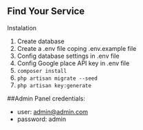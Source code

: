 ## Find Your Service

Instalation

1. Create database
2. Create a .env file coping .env.example file
3. Config database settings in .env file
4. Config Google place API key in .env file 
5. ``composer install``
6. ``php artisan migrate --seed``
7. ``php artisan key:generate``

##Admin Panel credentials:

- user: admin@admin.com
- password: admin